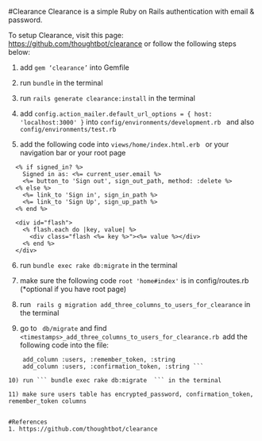 #Clearance
Clearance is a simple Ruby on Rails authentication with email & password.

To setup Clearance, visit this page: https://github.com/thoughtbot/clearance or follow the following steps below:

1. add ``` gem ‘clearance’ ``` into Gemfile

2. run ``` bundle ``` in the terminal

3. run ``` rails generate clearance:install ``` in the terminal 

4. add ``` config.action_mailer.default_url_options = { host: 'localhost:3000' } ``` into ```config/environments/development.rb ``` and also ``` config/environments/test.rb ```

5. add the following code into ```views/home/index.html.erb ``` or your navigation bar or your root page
  ```   
    <% if signed_in? %>
      Signed in as: <%= current_user.email %>
      <%= button_to 'Sign out', sign_out_path, method: :delete %>
    <% else %>
      <%= link_to 'Sign in', sign_in_path %>
      <%= link_to 'Sign Up', sign_up_path %>
    <% end %>

    <div id="flash">
      <% flash.each do |key, value| %>
        <div class="flash <%= key %>"><%= value %></div>
      <% end %>
    </div>
```

6. run ``` bundle exec rake db:migrate ``` in the terminal

7. make sure the following code ``` root 'home#index' ``` is in config/routes.rb (*optional if you have root page)

8. run ``` rails g migration add_three_columns_to_users_for_clearance``` in the terminal
    
9) go to ``` db/migrate``` and find ```<timestamps>_add_three_columns_to_users_for_clearance.rb ```add the following code into the file:
  ``` add_column :users, :encrypted_password, :string
      add_column :users, :remember_token, :string
      add_column :users, :confirmation_token, :string ```

10) run ``` bundle exec rake db:migrate  ``` in the terminal

11) make sure users table has encrypted_password, confirmation_token, remember_token columns


#References
1. https://github.com/thoughtbot/clearance


